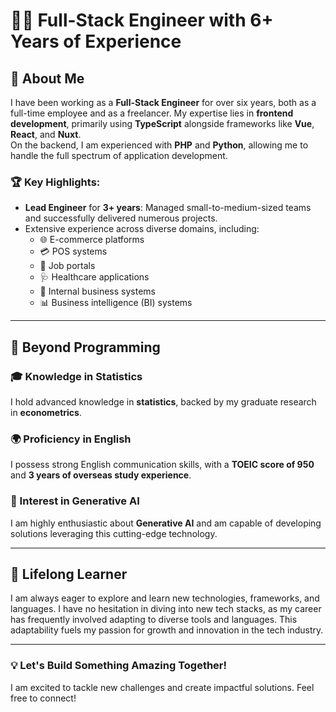 # 👨‍💻 Full-Stack Engineer with 6+ Years of Experience  

## 🌟 About Me  
I have been working as a **Full-Stack Engineer** for over six years, both as a full-time employee and as a freelancer. My expertise lies in **frontend development**, primarily using **TypeScript** alongside frameworks like **Vue**, **React**, and **Nuxt**.  
On the backend, I am experienced with **PHP** and **Python**, allowing me to handle the full spectrum of application development.  

### 🏆 Key Highlights:  
- **Lead Engineer** for **3+ years**: Managed small-to-medium-sized teams and successfully delivered numerous projects.  
- Extensive experience across diverse domains, including:  
  - 🌐 E-commerce platforms  
  - 💳 POS systems  
  - 🏢 Job portals  
  - 🩺 Healthcare applications  
  - 🏢 Internal business systems  
  - 📊 Business intelligence (BI) systems  

---

## 💼 Beyond Programming  
### 🎓 Knowledge in Statistics  
I hold advanced knowledge in **statistics**, backed by my graduate research in **econometrics**.  

### 🌍 Proficiency in English  
I possess strong English communication skills, with a **TOEIC score of 950** and **3 years of overseas study experience**.  

### 🤖 Interest in Generative AI  
I am highly enthusiastic about **Generative AI** and am capable of developing solutions leveraging this cutting-edge technology.  

---

## 🚀 Lifelong Learner  
I am always eager to explore and learn new technologies, frameworks, and languages. I have no hesitation in diving into new tech stacks, as my career has frequently involved adapting to diverse tools and languages. This adaptability fuels my passion for growth and innovation in the tech industry.  

---

### 💡 Let's Build Something Amazing Together!  
I am excited to tackle new challenges and create impactful solutions. Feel free to connect!
